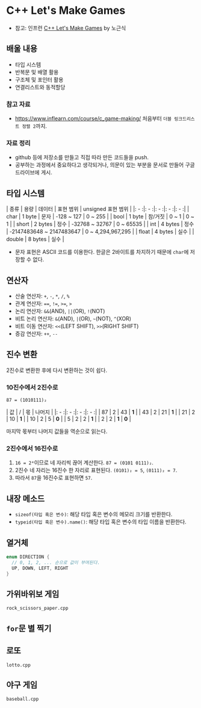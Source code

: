 # C++ Let's Make Games

- 참고: 인프런 [C++ Let's Make Games](https://www.inflearn.com/course/c_game-making/) by 노근식

## 배울 내용
- 타입 시스템
- 반복문 및 배열 활용
- 구조체 및 포인터 활용
- 연결리스트와 동적할당

### 참고 자료
- https://www.inflearn.com/course/c_game-making/ 처음부터 `더블 링크드리스트 정렬 2`까지.

### 자료 정리
- github 등에 저장소를 만들고 직접 따라 만든 코드들을 push.
- 공부하는 과정에서 중요하다고 생각되거나, 의문이 있는 부분을 문서로 만들어 구글드라이브에 게시.

## 타입 시스템

| 종류 | 용량 | 데이터 | 표현 범위 | unsigned 표현 범위 |
|: - :|: - :|: - :|: - :|: - :|
| char | 1 byte | 문자 | -128 ~ 127 | 0 ~ 255 |
| bool | 1 byte | 참/거짓 | 0 ~ 1 | 0 ~ 1 |
| short | 2 bytes | 정수 | -32768 ~ 32767 | 0 ~ 65535 |
| int | 4 bytes | 정수 | -2147483648 ~ 2147483647 | 0 ~ 4,294,967,295 |
| float | 4 bytes | 실수 |
| double | 8 bytes | 실수 |

- 문자 표현은 ASCII 코드를 이용한다. 한글은 2바이트를 차지하기 때문에 `char`에 저장할 수 없다.

## 연산자

- 산술 연산자: `+`, `-`, `*`, `/`, `%`
- 관계 연산자: `==`, `!=`, `>=`, `>`
- 논리 연산자: `&&`(AND), `||`(OR), `!`(NOT)
- 비트 논리 연산자: `&`(AND), `|`(OR), `~`(NOT), `^`(XOR)
- 비트 이동 연산자: `<<`(LEFT SHIFT), `>>`(RIGHT SHIFT)
- 증감 연산자: `++`, `--`

## 진수 변환

2진수로 변환한 후에 다시 변환하는 것이 쉽다.

### 10진수에서 2진수로

`87 = (1010111)₂`

| 값 | / | 몫 | 나머지 |
|: - :|: - :|: - :|: - :|
| 87 | 2 | 43 | **1** |
| 43 | 2 | 21 | **1** |
| 21 | 2 | 10 | **1** |
| 10 | 2 | 5 | **0** |
| 5 | 2 | 2 | **1** |
| 2 | 2 | **1** | **0** |

마지막 몫부터 나머지 값들을 역순으로 읽는다.

### 2진수에서 16진수로

1. `16 = 2⁴`이므로 네 자리씩 끊어 계산한다. `87 = (0101 0111)₂`.
1. 2진수 네 자리는 16진수 한 자리로 표현된다. `(0101)₂ = 5`, `(0111)₂ = 7`.
1. 따라서 `87`을 16진수로 표현하면 `57`.

## 내장 메소드

- `sizeof(타입 혹은 변수)`: 해당 타입 혹은 변수의 메모리 크기를 반환한다.
- `typeid(타입 혹은 변수).name()`: 해당 타입 혹은 변수의 타입 이름을 반환한다.

## 열거체

```cpp
enum DIRECTION {
  // 0, 1, 2, ... 순으로 값이 부여된다.
  UP, DOWN, LEFT, RIGHT
}
```

## 가위바위보 게임

`rock_scissors_paper.cpp`

## `for`문 별 찍기

## 로또

`lotto.cpp`

## 야구 게임

`baseball.cpp`
